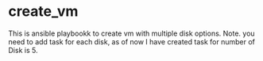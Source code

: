 # create_vm

This is ansible playbookk to create vm with multiple disk options.
Note. you need to add task for each disk, as of now I have created task for number of Disk is 5.

